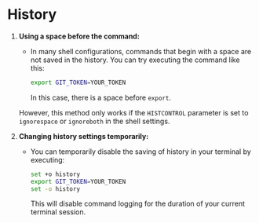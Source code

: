# History

1. **Using a space before the command:**
   - In many shell configurations, commands that begin with a space are not saved in the history. You can try executing the command like this:
     ```bash
     export GIT_TOKEN=YOUR_TOKEN
     ```
     In this case, there is a space before `export`.

   However, this method only works if the `HISTCONTROL` parameter is set to `ignorespace` or `ignoreboth` in the shell settings.

2. **Changing history settings temporarily:**
   - You can temporarily disable the saving of history in your terminal by executing:
     ```bash
     set +o history
     export GIT_TOKEN=YOUR_TOKEN
     set -o history
     ```
     This will disable command logging for the duration of your current terminal session.